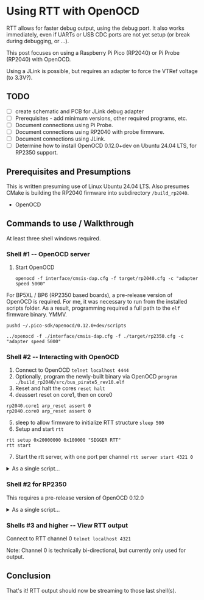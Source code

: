 # Using RTT with OpenOCD

RTT allows for faster debug output, using the debug port.
It also works immediately, even if UARTs or USB CDC ports
are not yet setup (or break during debugging, or ...).

This post focuses on using a Raspberry Pi Pico (RP2040)
or Pi Probe (RP2040) with OpenOCD.

Using a JLink is possible, but requires an adapter to
force the VTRef voltage (to 3.3V?).

## TODO

* [ ] create schematic and PCB for JLink debug adapter
* [ ] Prerequisites - add minimum versions, other required programs, etc.
* [ ] Document connections using Pi Probe.
* [ ] Document connections using RP2040 with probe firmware.
* [ ] Document connections using JLink.
* [ ] Determine how to install OpenOCD 0.12.0+dev on Ubuntu 24.04 LTS, for RP2350 support.

## Prerequisites and Presumptions

This is written presuming use of Linux Ubuntu 24.04 LTS.
Also presumes CMake is building the RP2040 firmware into
subdirectory `/build_rp2040`.

* OpenOCD 


## Commands to use / Walkthrough

At least three shell windows required.

### Shell #1 -- OpenOCD server

1. Start OpenOCD

    `openocd -f interface/cmsis-dap.cfg -f target/rp2040.cfg -c "adapter speed 5000"`


For BP5XL / BP6 (RP2350 based boards), a pre-release version
of OpenOCD is required.  For me, it was
necessary to run
from the installed scripts folder. As a result, programming required
a full path to the `elf` firmware binary.  YMMV.


```
pushd ~/.pico-sdk/openocd/0.12.0+dev/scripts

../openocd -f ./interface/cmsis-dap.cfg -f ./target/rp2350.cfg -c "adapter speed 5000"
```

### Shell #2 -- Interacting with OpenOCD

1. Connect to OpenOCD
`telnet localhost 4444`
2. Optionally, program the newly-built binary via OpenOCD
`program ./build_rp2040/src/bus_pirate5_rev10.elf`
3. Reset and halt the cores
`reset halt`
4. deassert reset on core1, then on core0
```
rp2040.core1 arp_reset assert 0
rp2040.core0 arp_reset assert 0
```
5. sleep to allow firmware to initialize RTT structure
`sleep 500`
6. Setup and start `rtt`
```
rtt setup 0x20000000 0x100000 "SEGGER RTT"
rtt start
```
7. Start the rtt server, with one port per channel
`rtt server start 4321 0`

<details><summary>As a single script...</summary><P/>

```
reset halt
rtt stop
program ./build_rp2040/src/bus_pirate5_rev10.elf
reset halt
rp2040.core1 arp_reset assert 0
rp2040.core0 arp_reset assert 0
sleep 500
rtt setup 0x20000000 0x100000 "SEGGER RTT"
rtt start

rtt server start 4321 0

```

</details>

### Shell #2 for RP2350

This requires a pre-release version of OpenOCD 0.12.0

<details><summary>As a single script...</summary><P/>

```
reset halt
rtt stop
program /home/henrygab/build_rp2350/src/bus_pirate6.elf
reset halt
rp2350.dap.core1 arp_reset assert 0
rp2350.dap.core0 arp_reset assert 0
sleep 500
rtt setup 0x20000000 0x100000 "SEGGER RTT"
rtt start

rtt server start 4321 0

```

</details>

### Shells #3 and higher -- View RTT output

Connect to RTT channel 0
`telnet localhost 4321`

Note: Channel 0 is technically bi-directional, but currently only used for output.

## Conclusion

That's it!  RTT output should now be streaming to those last shell(s).
